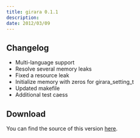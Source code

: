 ```yaml
---
title: girara 0.1.1
description:  
date: 2012/03/09
---
```


## Changelog

* Multi-language support
* Resolve several memory leaks
* Fixed a resource leak
* Initialize memory with zeros for girara_setting_t
* Updated makefile
* Additional test caess

## Download
You can find the source of this version [here](/projects/girara/download/).
